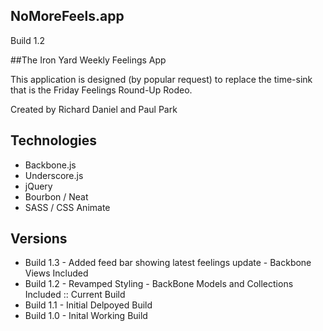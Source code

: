 ## NoMoreFeels.app
Build 1.2

##The Iron Yard Weekly Feelings App

This application is designed (by popular request) to replace the time-sink that is the Friday Feelings Round-Up Rodeo.

Created by Richard Daniel and Paul Park

## Technologies
* Backbone.js
* Underscore.js
* jQuery
* Bourbon / Neat
* SASS / CSS Animate


## Versions
* Build 1.3 - Added feed bar showing latest feelings update - Backbone Views Included
* Build 1.2 - Revamped Styling - BackBone Models and Collections Included :: Current Build
* Build 1.1 - Initial Delpoyed Build
* Build 1.0 - Inital Working Build
